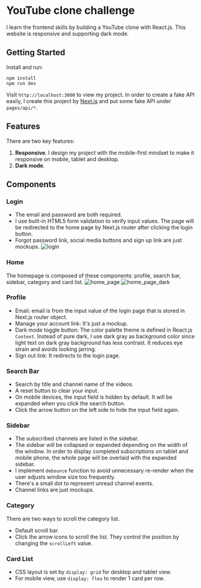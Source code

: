 # YouTube clone challenge

I learn the frontend skills by building a YouTube clone with React.js. This website is responsive and supporting dark mode.

## Getting Started

Install and run:

```
npm install
npm run dev
```

Visit `http://localhost:3000` to view my project.
In order to create a fake API easily, I create this project by [Next.js](https://nextjs.org/docs/getting-started) and put some fake API under `pages/api/*`.

## Features

There are two key features:

1. **Responsive**. I design my project with the mobile-first mindset to make it responsive on mobile, tablet and desktop.
2. **Dark mode**.

## Components

### Login

- The email and password are both required.
- I use built-in HTML5 form validation to verify input values. The page will be redirected to the home page by Next.js router after clicking the login button.
- Forgot password link, social media buttons and sign up link are just mockups.
  ![login](https://user-images.githubusercontent.com/87522693/151519808-af2deefc-fc12-4fbd-a9c0-139f237de784.png)

### Home

The homepage is composed of these components: profile, search bar, sidebar, category and card list.
![home_page](https://user-images.githubusercontent.com/87522693/151519721-37661d6f-15d1-4a58-90f7-9f3e598b28d9.png)
![home_page_dark](https://user-images.githubusercontent.com/87522693/151519893-73dd46fa-1c11-48ef-996a-38824cf53181.png)

### Profile

- Email: email is from the input value of the login page that is stored in Next.js router object.
- Manage your account link: It's just a mockup.
- Dark mode toggle button: The color palette theme is defined in React.js `Context`. Instead of pure dark, I use dark gray as background color since light text on dark gray background has less contrast. It reduces eye strain and avoids looking jarring.
- Sign out link: It redirects to the login page.

### Search Bar

- Search by title and channel name of the videos.
- A reset button to clear your input.
- On mobile devices, the input field is hidden by default. It will be expanded when you click the search button.
- Click the arrow button on the left side to hide the input field again.

### Sidebar

- The subscribed channels are listed in the sidebar.
- The sidebar will be collapsed or expanded depending on the width of the window. In order to display completed subscriptions on tablet and mobile phone, the whole page will be overlaid with the expanded sidebar.
- I implement `debounce` function to avoid unnecessary re-render when the user adjusts window size too frequently.
- There's a small dot to represent unread channel events.
- Channel links are just mockups.

### Category

There are two ways to scroll the category list.

- Default scroll bar.
- Click the arrow icons to scroll the list. They control the position by changing the `scrollLeft` value.

### Card List

- CSS layout is set by `display: grid` for desktop and tablet view.
- For mobile view, use `display: flex` to render 1 card per row.
